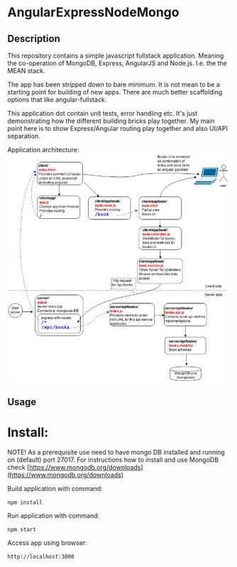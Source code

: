 # AngularExpressNodeMongo

## Description

This repository contains a simple javascript fullstack application.
Meaning the co-operation of MongoDB, Express, AngularJS and Node.js.
I.e. the the MEAN stack.

The app has been stripped down to bare minimum.
It is not mean to be a starting point for building of new apps.
There are much better scaffolding options that like angular-fullstack.

This application dot contain unit tests, error handling etc.
It's just demonstrating how the different building bricks play together.
My main point here is to show Express/Angular routing play together and also UI/API separation.

Application architecture:
![app architecture](https://github.com/iaarnio/AngularExpressNodeMongo/blob/master/images/architecture.png?raw=true "Application architecture")

## Usage

Install:
=======
NOTE! As a prerequisite use need to have mongo DB installed and running on (default) port 27017.
For instructions how to install and use MongoDB check [https://www.mongodb.org/downloads](https://www.mongodb.org/downloads)

Build application with command:
```
npm install
```

Run application with command:
```
npm start
```

Access app using browser:
```
http://localhost:3000
```
